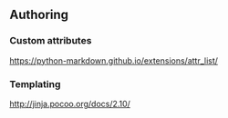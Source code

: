 
## Authoring

### Custom attributes
https://python-markdown.github.io/extensions/attr_list/

### Templating
http://jinja.pocoo.org/docs/2.10/